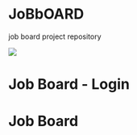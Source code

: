 # JoBbOARD
job board project repository
<!DOCTYPE html>
<html>
<head>
<title>Job Board - Login</title>
</head>
<body>
<img src = "C:\Users\hp\Desktop\thrash">
<div class="container">
<div class="row">
<h1>Job Board - Login</h1>
<form action="process-login.php" method="post"><!DOCTYPE html>
<html>
<head>
<title>Job Board</title>
</head>
<body>
<div class="container">
<div class="row">
<h1>Job Board</h1>
</div>
<div class="row">
<div class="col-md-6">
